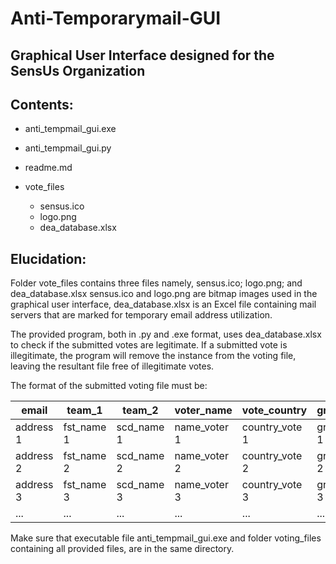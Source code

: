 # Anti-Temporarymail-GUI
## Graphical User Interface designed for the SensUs Organization

## Contents:
- anti_tempmail_gui.exe
- anti_tempmail_gui.py
- readme.md

- vote_files
  - sensus.ico
  - logo.png
  - dea_database.xlsx

## Elucidation:

Folder vote_files contains three files namely, sensus.ico; logo.png; and dea_database.xlsx
sensus.ico and logo.png are bitmap images used in the graphical user interface, 
dea_database.xlsx is an Excel file containing mail servers that are marked for temporary email
address utilization.

The provided program, both in .py and .exe format, uses dea_database.xlsx to check if the
submitted votes are legitimate. If a submitted vote is illegitimate, the program will remove
the instance from the voting file, leaving the resultant file free of illegitimate votes.

The format of the submitted voting file must be:

|   email   |   team_1   |   team_2   |  voter_name  |  vote_country  |  group  |  university  |  relation  |
|-----------|------------|------------|--------------|----------------|---------|--------------|------------|
| address 1 | fst_name 1 | scd_name 1 | name_voter 1 | country_vote 1 | group 1 | university 1 | relation 1 |
| address 2 | fst_name 2 | scd_name 2 | name_voter 2 | country_vote 2 | group 2 | university 2 | relation 2 |
| address 3 | fst_name 3 | scd_name 3 | name_voter 3 | country_vote 3 | group 3 | university 3 | relation 3 |
| ...       | ...        | ...        | ...          | ...            | ...     | ...          | ...        |

Make sure that executable file anti_tempmail_gui.exe and folder voting_files containing all provided files, are in the same directory.
